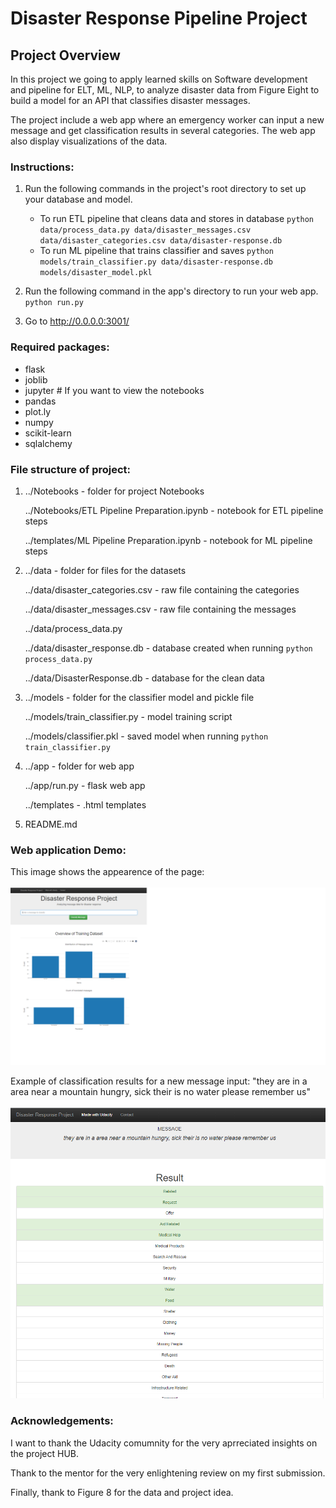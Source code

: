 # Disaster Response Pipeline Project

## Project Overview

In this project we going to apply learned skills on Software development and pipeline for ELT, ML, NLP, to analyze disaster data from Figure Eight to build a model for an API that classifies disaster messages. 

The project include a web app where an emergency worker can input a new message and get classification results in several categories. The web app also display visualizations of the data. 

### Instructions:
1. Run the following commands in the project's root directory to set up your database and model.

    - To run ETL pipeline that cleans data and stores in database
        `python data/process_data.py data/disaster_messages.csv data/disaster_categories.csv data/disaster-response.db`
    - To run ML pipeline that trains classifier and saves
        `python models/train_classifier.py data/disaster-response.db models/disaster_model.pkl`

2. Run the following command in the app's directory to run your web app.
    `python run.py`

3. Go to http://0.0.0.0:3001/

### Required packages:

- flask
- joblib
- jupyter # If you want to view the notebooks
- pandas
- plot.ly
- numpy
- scikit-learn
- sqlalchemy

### File structure of project:

1.  ../Notebooks - folder for project Notebooks

    ../Notebooks/ETL Pipeline Preparation.ipynb - notebook for ETL pipeline steps
    
    ../templates/ML Pipeline Preparation.ipynb - notebook for ML pipeline steps

    

2.  ../data - folder for files for the datasets

    ../data/disaster_categories.csv - raw file containing the categories
    
    ../data/disaster_messages.csv - raw file containing the messages
    
    ../data/process_data.py
    
    ../data/disaster_response.db - database created when running `python process_data.py`
    
    ../data/DisasterResponse.db - database for the clean data

    

3.  ../models - folder for the classifier model and pickle file

    ../models/train_classifier.py - model training script
    
    ../models/classifier.pkl - saved model when running `python train_classifier.py`



4.  ../app - folder for web app

    ../app/run.py - flask web app
    
    ../templates - .html templates


    

5.  README.md

### Web application Demo:

This image shows the appearence of the page:
<br>
<br>
<img src='app/homepage.PNG' width='800'>

Example of classification results for a new message input: "they are in a area near a mountain hungry, sick their is no water please remember us"
<br>
<br>
<img src='app/example.PNG' width='800'>

### Acknowledgements:

I want to thank the Udacity comumnity for the very aprreciated insights on the project HUB.

Thank to the mentor for the very enlightening review on my first submission.

Finally, thank to Figure 8 for the data and project idea.